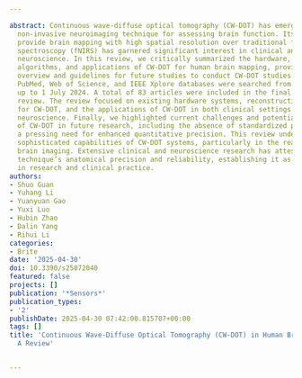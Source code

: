 ---
abstract: Continuous wave-diffuse optical tomography (CW-DOT) has emerged as a promising
  non-invasive neuroimaging technique for assessing brain function. Its ability to
  provide brain mapping with high spatial resolution over traditional functional near-infrared
  spectroscopy (fNIRS) has garnered significant interest in clinical and cognitive
  neuroscience. In this review, we critically summarized the hardware, reconstruction
  algorithms, and applications of CW-DOT for human brain mapping, providing an up-to-date
  overview and guidelines for future studies to conduct CW-DOT studies. ScienceDirect,
  PubMed, Web of Science, and IEEE Xplore databases were searched from their inception
  up to 1 July 2024. A total of 83 articles were included in the final systematic
  review. The review focused on existing hardware systems, reconstruction algorithms
  for CW-DOT, and the applications of CW-DOT in both clinical settings and cognitive
  neuroscience. Finally, we highlighted current challenges and potential directions
  of CW-DOT in future research, including the absence of standardized protocols and
  a pressing need for enhanced quantitative precision. This review underscores the
  sophisticated capabilities of CW-DOT systems, particularly in the realm of human
  brain imaging. Extensive clinical and neuroscience research has attested to the
  technique’s anatomical precision and reliability, establishing it as a potent instrument
  in research and clinical practice.
authors:
- Shuo Guan
- Yuhang Li
- Yuanyuan Gao
- Yuxi Luo
- Hubin Zhao
- Dalin Yang
- Rihui Li
categories:
- Brite
date: '2025-04-30'
doi: 10.3390/s25072040
featured: false
projects: []
publication: '*Sensors*'
publication_types:
- '2'
publishDate: 2025-04-30 07:42:00.815707+00:00
tags: []
title: 'Continuous Wave-Diffuse Optical Tomography (CW-DOT) in Human Brain Mapping:
  A Review'

---
